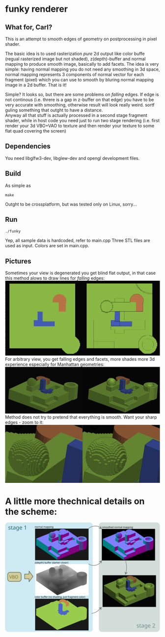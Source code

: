 # funky renderer

## What for, Carl?
This is an attempt to smooth edges of geometry on postprocessing in pixel shader.<br>

The basic idea is to used rasterization *pure* 2d output like color buffe (regual rasterized image but not shaded), z(depth)-buffer and normal mapping to produce smooth image, basically to add facets. The idea is very simple: having normal mapping you do not need any smoothing in 3d space, normal mapping represents 3 components of normal vector for each fragment (pixel) which you can use to smooth by bluring normal mapping image in a 2d buffer. That is it! <br>

Simple? It looks so, but there are some problems on *falling* edges. If edge is not continous (i.e. threre is a gap in z-buffer on that edge) you have to be very accurate with smoothing, otherwise result will look really weird. sortf guling something that outght to have a distance. <br>
Anyway all that stuff is actually processed in a second stage fragment shader, while in host code you need just to run two stage rendering (i.e. first render your 3d VBO+VAO to texture and then render your texture to some flat quad covering the screen)

## Dependencies
You need libglfw3-dev, libglew-dev and opengl development files.

## Build
As simple as
```
make
```
Outght to be crossplatform, but was tested only on Linux, sorry...

## Run
```
./funky
```
Yep, all sample data is hardcoded, refer to main.cpp
Three STL files are used as input. Colors are set in main.cpp.

## Pictures
Sometimes your view is degenerated you get blind flat output, in that case this method alows to draw lines for *falling* edges:
![This is an image](https://github.com/dafadey/funkyRenderer/blob/main/example1.png)
For arbitrary view, you get falling edges and facets, more shades more 3d experience especially for Manhattan geometries:
![This is an image](https://github.com/dafadey/funkyRenderer/blob/main/example2.png)
Method does not try to pretend that everything is smooth. Want your sharp edges - zoom to it:
![This is an image](https://github.com/dafadey/funkyRenderer/blob/main/example3.png)

# A little more thechnical details on the scheme:
![This is an image](https://github.com/dafadey/funkyRenderer/blob/main/doc.svg)
